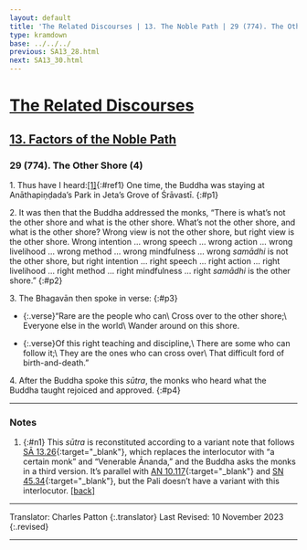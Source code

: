 ```yaml
---
layout: default
title: 'The Related Discourses | 13. The Noble Path | 29 (774). The Other Shore (4)'
type: kramdown
base: ../../../
previous: SA13_28.html
next: SA13_30.html
---
```


# [The Related Discourses](../index.html)
## [13. Factors of the Noble Path](index.html)
### 29 (774). The Other Shore (4)

1\. Thus have I heard:[\[1\]](#n1){:#ref1} One time, the Buddha was staying at Anāthapiṇḍada’s Park in Jeta’s Grove of Śrāvastī.
{:#p1}

2\. It was then that the Buddha addressed the monks, “There is what’s not the other shore and what is the other shore. What’s not the other shore, and what is the other shore? Wrong view is not the other shore, but right view is the other shore. Wrong intention … wrong speech … wrong action … wrong livelihood … wrong method … wrong mindfulness … wrong <em>samādhi</em> is not the other shore, but right intention … right speech … right action … right livelihood … right method … right mindfulness … right <em>samādhi</em> is the other shore.”
{:#p2}

3\. The Bhagavān then spoke in verse:
{:#p3}

* {:.verse}“Rare are the people who can\\
Cross over to the other shore;\\
Everyone else in the world\\
Wander around on this shore.

* {:.verse}Of this right teaching and discipline,\\
There are some who can follow it;\\
They are the ones who can cross over\\
That difficult ford of birth-and-death.”

4\. After the Buddha spoke this <em>sūtra</em>, the monks who heard what the Buddha taught rejoiced and approved.
{:#p4}

---

### Notes

1. {:#n1} This <em>sūtra</em> is reconstituted according to a variant note that follows [SĀ 13.26](SA13_26.html){:target="_blank"}, which replaces the interlocutor with “a certain monk” and “Venerable Ānanda,” and the Buddha asks the monks in a third version. It’s parallel with [AN 10.117](https://suttacentral.net/an10.117){:target="_blank"} and [SN 45.34](https://suttacentral.net/sn45.34){:target="_blank"}, but the Pali doesn’t have a variant with this interlocutor. [\[back\]](#ref1)

---

Translator: Charles Patton
{:.translator}
Last Revised: 10 November 2023
{:.revised}

---